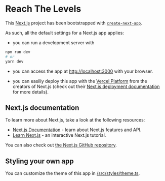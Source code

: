 # Reach The Levels

This [Next.js](https://nextjs.org/) project has been bootstrapped with [`create-next-app`](https://github.com/vercel/next.js/tree/canary/packages/create-next-app).

As such, all the default settings for a Next.js app applies:

-   you can run a development server with

```bash
npm run dev
# or
yarn dev
```

-   you can access the app at [http://localhost:3000](http://localhost:3000) with your browser.

-   you can easiliy deploy this app with the [Vercel Platform](https://vercel.com/new?utm_medium=default-template&filter=next.js&utm_source=create-next-app&utm_campaign=create-next-app-readme) from the creators of Next.js (check out their [Next.js deployment documentation](https://nextjs.org/docs/deployment) for more details).

## Next.js documentation

To learn more about Next.js, take a look at the following resources:

-   [Next.js Documentation](https://nextjs.org/docs) - learn about Next.js features and API.
-   [Learn Next.js](https://nextjs.org/learn) - an interactive Next.js tutorial.

You can also check out [the Next.js GitHub repository](https://github.com/vercel/next.js/).

## Styling your own app

You can customize the theme of this app in [/src/styles/theme.ts](./src/styles/theme.ts).

